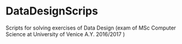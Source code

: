 # DataDesignScrips
Scripts for solving exercises of Data Design (exam of  MSc Computer Science at University of Venice A.Y. 2016/2017 )
